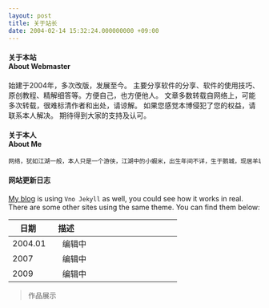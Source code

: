 ```yaml
---
layout: post
title: 关于站长
date: 2004-02-14 15:32:24.000000000 +09:00
---
```


#### 关于本站<br>About Webmaster
始建于2004年，多次改版，发展至今。
主要分享软件的分享、软件的使用技巧、原创教程、精解细答等。方便自己，也方便他人。
文章多数转载自网络上，可能多次转载，很难标清作者和出处，请谅解。
如果您感觉本博侵犯了您的权益，请联系本人解决。
期待得到大家的支持及认可。 

#### 关于本人<br>About Me

```bash
网络，犹如江湖一般，本人只是一个游侠，江湖中的小蝦米，出生年间不详，生于鹅城，现居羊城。平年出来闯荡江湖至今……
```

#### 网站更新日志

[My blog](http://onevcat.com) is using `Vno Jekyll` as well, you could see how it works in real. There are some other sites using the same theme. You can find them below:

| 日期    | 描述                                                |
| ------------ | ---------------------------------------------------|
| 2004.01   |   编辑中         |
| 2007   |   编辑中            |
| 2009   |   编辑中            |

> 作品展示
